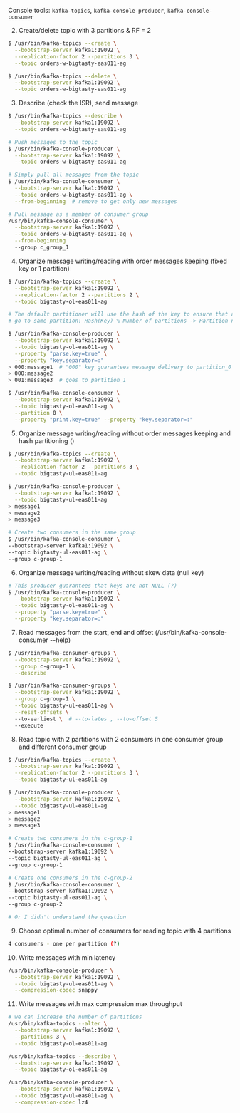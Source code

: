 

Console tools: `kafka-topics`, `kafka-console-producer`, `kafka-console-consumer` 


2. Create/delete topic with 3 partitions & RF = 2

```bash
$ /usr/bin/kafka-topics --create \
  --bootstrap-server kafka1:19092 \
  --replication-factor 2 --partitions 3 \
  --topic orders-w-bigtasty-eas011-ag

$ /usr/bin/kafka-topics --delete \
  --bootstrap-server kafka1:19092 \
  --topic orders-w-bigtasty-eas011-ag
```

3. Describe (check the ISR), send message

```bash
$ /usr/bin/kafka-topics --describe \
  --bootstrap-server kafka1:19092 \
  --topic orders-w-bigtasty-eas011-ag

# Push messages to the topic
$ /usr/bin/kafka-console-producer \
  --bootstrap-server kafka1:19092 \
  --topic orders-w-bigtasty-eas011-ag

# Simply pull all messages from the topic
$ /usr/bin/kafka-console-consumer \
  --bootstrap-server kafka1:19092 \
  --topic orders-w-bigtasty-eas011-ag \
  --from-beginning  # remove to get only new messages

# Pull message as a member of consumer group
/usr/bin/kafka-console-consumer \
  --bootstrap-server kafka1:19092 \
  --topic orders-w-bigtasty-eas011-ag \
  --from-beginning
  --group c_group_1
```

4. Organize message writing/reading with order messages keeping (fixed key or 1 partition)

```bash
$ /usr/bin/kafka-topics --create \
  --bootstrap-server kafka1:19092 \
  --replication-factor 2 --partitions 2 \
  --topic bigtasty-ol-eas011-ag

# The default partitioner will use the hash of the key to ensure that all messages for the same key
# go to same partition: Hash(Key) % Number of partitions -> Partition number

$ /usr/bin/kafka-console-producer \
  --bootstrap-server kafka1:19092 \
  --topic bigtasty-ol-eas011-ag \
  --property "parse.key=true" \
  --property "key.separator=:"
> 000:message1  # "000" key guarantees message delivery to partition_0
> 000:message2
> 001:message3  # goes to partition_1

$ /usr/bin/kafka-console-consumer \
  --bootstrap-server kafka1:19092 \
  --topic bigtasty-ol-eas011-ag \
  --partition 0 \
  --property "print.key=true" --property "key.separator=:"
```

5. Organize message writing/reading without order messages keeping and hash partitioning ()

```bash
$ /usr/bin/kafka-topics --create \
  --bootstrap-server kafka1:19092 \
  --replication-factor 2 --partitions 3 \
  --topic bigtasty-ul-eas011-ag

$ /usr/bin/kafka-console-producer \
  --bootstrap-server kafka1:19092 \
  --topic bigtasty-ul-eas011-ag
> message1
> message2
> message3

# Create two consumers in the same group
$ /usr/bin/kafka-console-consumer \
--bootstrap-server kafka1:19092 \
--topic bigtasty-ul-eas011-ag \
--group c-group-1
```

6. Organize message writing/reading without skew data (null key)

```bash
# This producer guarantees that keys are not NULL (?) 
$ /usr/bin/kafka-console-producer \
  --bootstrap-server kafka1:19092 \
  --topic bigtasty-ol-eas011-ag \
  --property "parse.key=true" \
  --property "key.separator=:"
```

7. Read messages from the start, end and offset (/usr/bin/kafka-console-consumer --help)

```bash
$ /usr/bin/kafka-consumer-groups \
  --bootstrap-server kafka1:19092 \
  --group c-group-1 \
  --describe

$ /usr/bin/kafka-consumer-groups \
  --bootstrap-server kafka1:19092 \
  --group c-group-1 \
  --topic bigtasty-ul-eas011-ag \
  --reset-offsets \ 
  --to-earliest \  # --to-lates , --to-offset 5
  --execute
```

8. Read topic with 2 partitions with 2 consumers in one consumer group and different consumer group

```bash
$ /usr/bin/kafka-topics --create \
  --bootstrap-server kafka1:19092 \
  --replication-factor 2 --partitions 3 \
  --topic bigtasty-ul-eas011-ag

$ /usr/bin/kafka-console-producer \
  --bootstrap-server kafka1:19092 \
  --topic bigtasty-ul-eas011-ag
> message1
> message2
> message3

# Create two consumers in the c-group-1
$ /usr/bin/kafka-console-consumer \
--bootstrap-server kafka1:19092 \
--topic bigtasty-ul-eas011-ag \
--group c-group-1

# Create one consumers in the c-group-2
$ /usr/bin/kafka-console-consumer \
--bootstrap-server kafka1:19092 \
--topic bigtasty-ul-eas011-ag \
--group c-group-2

# Or I didn't understand the question
```

9. Choose optimal number of consumers for reading topic with 4 partitions

```bash
4 consumers - one per partition (?)
```

10. Write messages with min latency

```bash
/usr/bin/kafka-console-producer \
  --bootstrap-server kafka1:19092 \
  --topic bigtasty-ul-eas011-ag \
  --compression-codec snappy 
```

11. Write messages with max compression max throughput

```bash
# we can increase the number of partitions
/usr/bin/kafka-topics --alter \
  --bootstrap-server kafka1:19092 \
  --partitions 3 \
  --topic bigtasty-ol-eas011-ag

/usr/bin/kafka-topics --describe \
  --bootstrap-server kafka1:19092 \
  --topic bigtasty-ol-eas011-ag

/usr/bin/kafka-console-producer \
  --bootstrap-server kafka1:19092 \
  --topic bigtasty-ul-eas011-ag \
  --compression-codec lz4
```
